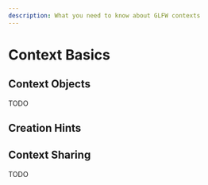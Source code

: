 ```yaml
---
description: What you need to know about GLFW contexts
---
```


# Context Basics

## Context Objects

TODO

## Creation Hints

## Context Sharing

TODO

